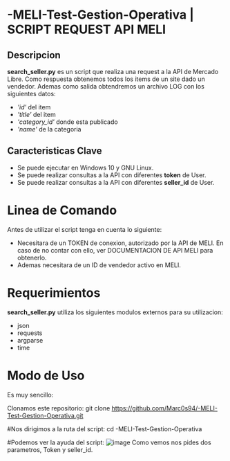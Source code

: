 # -MELI-Test-Gestion-Operativa | SCRIPT REQUEST API MELI
## Descripcion 
**search_seller.py** es un script que realiza una request a la API de Mercado Libre. Como respuesta obtenemos todos los items de un site 
dado un vendedor. Ademas como salida obtendremos un archivo LOG con los siguientes datos:

 * *'id'* del item
 * *'title'* del item
 * *'category_id'* donde esta publicado
 * *'name'* de la categoria
 
## Caracteristicas Clave
  
  * Se puede ejecutar en Windows 10 y GNU Linux.
  * Se puede realizar consultas a la API con diferentes **token** de User.
  * Se puede realizar consultas a la API con diferentes **seller_id** de User.
    
 # Linea de Comando
 
 Antes de utilizar el script tenga en cuenta lo siguiente:
 
 * Necesitara de un TOKEN de conexion, autorizado por la API de MELI. En caso de no contar con ello, ver DOCUMENTACION DE API MELI para obtenerlo.
 * Ademas necesitara de un ID de vendedor activo en MELI.
  
# Requerimientos
**search_seller.py** utiliza los siguientes modulos externos para su utilizacion:


 * json
 * requests
 * argparse
 * time

# Modo de Uso
  Es muy sencillo:
  
  Clonamos este repositorio:
  git clone https://github.com/Marc0s94/-MELI-Test-Gestion-Operativa.git
  
  #Nos dirigimos a la ruta del script:
  cd -MELI-Test-Gestion-Operativa
  
  #Podemos ver la ayuda del script:
  ![image](https://user-images.githubusercontent.com/25506305/116181992-f6084b80-a6f1-11eb-8b0b-6974abcb9e37.png)
  Como vemos nos pides dos parametros, Token y seller_id.

 
